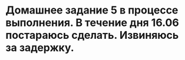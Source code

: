# Домашнее задание 5 в процессе выполнения. В течение дня 16.06 постараюсь сделать. Извиняюсь за задержку.
